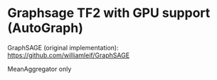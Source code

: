 # Graphsage TF2 with GPU support (AutoGraph)
GraphSAGE (original implementation): https://github.com/williamleif/GraphSAGE

MeanAggregator only